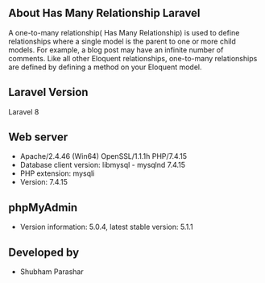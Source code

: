 ## About Has Many Relationship Laravel
A one-to-many relationship( Has Many Relationship) is used to define relationships where a single model is the parent to one or more child models. For example, a blog post may have an infinite number of comments. Like all other Eloquent relationships, one-to-many relationships are defined by defining a method on your Eloquent model.

## Laravel Version
Laravel 8

## Web server 
- Apache/2.4.46 (Win64) OpenSSL/1.1.1h PHP/7.4.15
- Database client version: libmysql - mysqlnd 7.4.15
- PHP extension: mysqli 
- Version: 7.4.15

## phpMyAdmin 
- Version information: 5.0.4, latest stable version: 5.1.1

## Developed by
- Shubham Parashar
